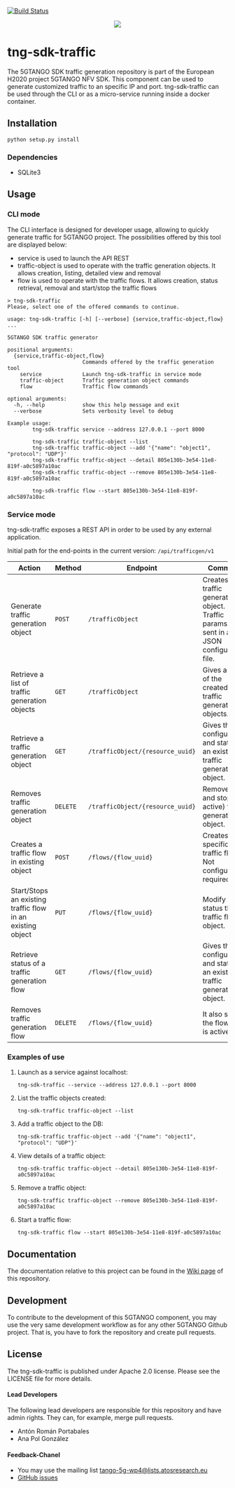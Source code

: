 [![Build Status](https://jenkins.sonata-nfv.eu/buildStatus/icon?job=tng-sdk-traffic/master)](https://jenkins.sonata-nfv.eu/job/tng-sdk-traffic/master)

<p align="center"><img src="https://github.com/sonata-nfv/tng-sdk-traffic/wiki/images/sonata-5gtango-logo-500px.png" /></p>

# tng-sdk-traffic

The 5GTANGO SDK traffic generation repository is part of the European H2020 project 5GTANGO NFV SDK. This component can be used to generate customized traffic to an specific IP and port. tng-sdk-traffic can be used through the CLI or as a micro-service running inside a docker container.

## Installation

```
python setup.py install
```

### Dependencies

- SQLite3

## Usage

### CLI mode

The CLI interface is designed for developer usage, allowing to quickly generate traffic for 5GTANGO project. The possibilities offered by this tool are displayed below:

- service is used to launch the API REST
- traffic-object is used to operate with the traffic generation objects. It allows creation, listing, detailed view and removal
- flow is used to operate with the traffic flows. It allows creation, status retrieval, removal and start/stop the traffic flows

```
> tng-sdk-traffic
Please, select one of the offered commands to continue.

usage: tng-sdk-traffic [-h] [--verbose] {service,traffic-object,flow} ...

5GTANGO SDK traffic generator

positional arguments:
  {service,traffic-object,flow}
                        Commands offered by the traffic generation tool
    service             Launch tng-sdk-traffic in service mode
    traffic-object      Traffic generation object commands
    flow                Traffic flow commands

optional arguments:
  -h, --help            show this help message and exit
  --verbose             Sets verbosity level to debug

Example usage:
        tng-sdk-traffic service --address 127.0.0.1 --port 8000

        tng-sdk-traffic traffic-object --list
        tng-sdk-traffic traffic-object --add '{"name": "object1", "protocol": "UDP"}'
        tng-sdk-traffic traffic-object --detail 805e130b-3e54-11e8-819f-a0c5897a10ac
        tng-sdk-traffic traffic-object --remove 805e130b-3e54-11e8-819f-a0c5897a10ac

        tng-sdk-traffic flow --start 805e130b-3e54-11e8-819f-a0c5897a10ac
```

### Service mode

tng-sdk-traffic exposes a REST API in order to be used by any external application.

Initial path for the end-points in the current version: `/api/trafficgen/v1`

| Action                                                     | Method   | Endpoint                         | Comment                                                                                    |
| ---------------------------------------------------------- | -------- | -------------------------------- | ------------------------------------------------------------------------------------------ |
| Generate traffic generation object                         | `POST`   | `/trafficObject`                 | Creates a traffic generation object. Traffic params are sent in a JSON configuration file. |
| Retrieve a list of traffic generation objects              | `GET`    | `/trafficObject`                 | Gives a list of the created traffic generation objects.                                    |
| Retrieve a traffic generation object                       | `GET`    | `/trafficObject/{resource_uuid}` | Gives the configuration and status of an existing traffic generation object.               |
| Removes traffic generation object                          | `DELETE` | `/trafficObject/{resource_uuid}` | Removes and stops (if active) traffic generation object.                                   |
| Creates a traffic flow in existing object                  | `POST`   | `/flows/{flow_uuid}`             | Creates a specific traffic flow. Not configuration required.                               |
| Start/Stops an existing traffic flow in an existing object | `PUT`    | `/flows/{flow_uuid}`             | Modify the status the traffic flow object.                                                 |
| Retrieve status of a traffic generation flow               | `GET`    | `/flows/{flow_uuid}`             | Gives the configuration and status of an existing traffic generation object.               |
| Removes traffic generation flow                            | `DELETE` | `/flows/{flow_uuid}`             | It also stops the flow if it is active.                                                    |

### Examples of use

1.  Launch as a service against localhost:

    `tng-sdk-traffic --service --address 127.0.0.1 --port 8000`

2.  List the traffic objects created:

    `tng-sdk-traffic traffic-object --list`

3.  Add a traffic object to the DB:

    `tng-sdk-traffic traffic-object --add '{"name": "object1", "protocol": "UDP"}'`

4.  View details of a traffic object:

    `tng-sdk-traffic traffic-object --detail 805e130b-3e54-11e8-819f-a0c5897a10ac`

5.  Remove a traffic object:

    `tng-sdk-traffic traffic-object --remove 805e130b-3e54-11e8-819f-a0c5897a10ac`

6.  Start a traffic flow:

    `tng-sdk-traffic flow --start 805e130b-3e54-11e8-819f-a0c5897a10ac`

## Documentation

The documentation relative to this project can be found in the [Wiki page](https://github.com/sonata-nfv/tng-sdk-traffic/wiki) of this repository.

## Development

To contribute to the development of this 5GTANGO component, you may use the very same development workflow as for any other 5GTANGO Github project. That is, you have to fork the repository and create pull requests.

## License

The tng-sdk-traffic is published under Apache 2.0 license. Please see the LICENSE file for more details.

#### Lead Developers

The following lead developers are responsible for this repository and have admin rights. They can, for example, merge pull requests.

- Antón Román Portabales
- Ana Pol González

#### Feedback-Chanel

- You may use the mailing list [tango-5g-wp4@lists.atosresearch.eu](mailto:tango-5g-wp4@lists.atosresearch.eu)
- [GitHub issues](https://github.com/sonata-nfv/tng-sdk-traffic/issues)
